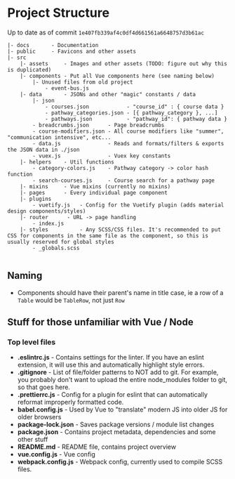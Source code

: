 # Project Structure

Up to date as of commit `1e407fb339af4c0df4d661561a6648757d3b61ac`

```
|- docs       - Documentation
|- public     - Favicons and other assets
|- src
    |- assets     - Images and other assets (TODO: figure out why this is duplicated)
    |- components - Put all Vue components here (see naming below)
        |- Unused files from old project
            - event-bus.js
    |- data       - JSONs and other "magic" constants / data
        |- json
            - courses.json            - "course_id" : { course data }
            - pathway_categories.json - [{ pathway_category }, ...]
            - pathways.json           - "pathway_id": { pathway data }
        - breadcrumbs.json      - Page breadcrumbs
        - course-modifiers.json - All course modifiers like "summer", "communication intensive", etc...
        - data.js               - Reads and formats/filters & exports the JSON data in ./json
        - vuex.js               - Vuex key constants
    |- helpers    - Util functions
        - category-colors.js    - Pathway category -> color hash function
        - search-courses.js     - Course search for a pathway page
    |- mixins     - Vue mixins (currently no mixins)
    |- pages      - Every individual page component
    |- plugins
        - vuetify.js   - Config for the Vuetify plugin (adds material design components/styles)
    |- router      - URL -> page handling
        - index.js
    |- styles          - Any SCSS/CSS files. It's recommended to put CSS for components in the same file as the component, so this is usually reserved for global styles
        - _globals.scss
    
```


## Naming
- Components should have their parent's name in title case, ie a row of a `Table` would be `TableRow`, not just `Row`

## Stuff for those unfamiliar with Vue / Node

### Top level files
- **.eslintrc.js** - Contains settings for the linter. If you have an eslint extension, it will use this and automatically highlight style errors.
- **.gitignore** - List of file/folder patterns to NOT add to git. For example, you probably don't want to upload the entire node_modules folder to git, so that goes here.
- **.prettierrc.js** - Config for a plugin for eslint that can automatically reformat improperly formatted code.
- **babel.config.js** - Used by Vue to "translate" modern JS into older JS for older browsers
- **package-lock.json** - Saves package versions / module list changes
- **package.json** - Contains project metadata, dependencies and some other stuff
- **README.md** - README file, contains project overview
- **vue.config.js** - Vue config
- **webpack.config.js** - Webpack config, currently used to compile SCSS files.

